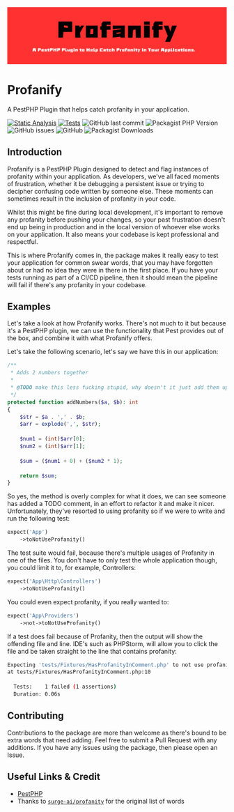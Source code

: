 <img src="art/banner.png">

# Profanify
A PestPHP Plugin that helps catch profanity in your application.

[![Static Analysis](https://github.com/JonPurvis/profanify/actions/workflows/static.yml/badge.svg)](https://github.com/JonPurvis/lawman/actions/workflows/static.yml)
[![Tests](https://github.com/JonPurvis/profanify/actions/workflows/tests.yml/badge.svg)](https://github.com/JonPurvis/lawman/actions/workflows/tests.yml)
![GitHub last commit](https://img.shields.io/github/last-commit/jonpurvis/profanify)
![Packagist PHP Version](https://img.shields.io/packagist/dependency-v/jonpurvis/profanify/php)
![GitHub issues](https://img.shields.io/github/issues/jonpurvis/profanify)
![GitHub](https://img.shields.io/github/license/jonpurvis/profanify)
![Packagist Downloads](https://img.shields.io/packagist/dt/jonpurvis/profanify)

## Introduction
Profanify is a PestPHP Plugin designed to detect and flag instances of profanity within your application. As developers, 
we've all faced moments of frustration, whether it be debugging a persistent issue or trying to decipher confusing code 
written by someone else. These moments can sometimes result in the inclusion of profanity in your code.

Whilst this might be fine during local development, it's important to remove any profanity before pushing 
your changes, so your past frustration doesn't end up being in production and in the local version of whoever else 
works on your application. It also means your codebase is kept professional and respectful. 

This is where Profanify comes in, the package makes it really easy to test your application for common swear words, that
you may have forgotten about or had no idea they were in there in the first place. If you have your tests running as
part of a CI/CD pipeline, then it should mean the pipeline will fail if there's any profanity in your codebase. 

## Examples

Let's take a look at how Profanify works. There's not much to it but because it's a PestPHP plugin, we can use the
functionality that Pest provides out of the box, and combine it with what Profanify offers.

Let's take the following scenario, let's say we have this in our application:

```php
/**
 * Adds 2 numbers together
 * 
 * @TODO make this less fucking stupid, why doesn't it just add them up?!? Absolute shit 
 */
protected function addNumbers($a, $b): int
{
    $str = $a . ',' . $b;
    $arr = explode(',', $str);
    
    $num1 = (int)$arr[0];
    $num2 = (int)$arr[1];
    
    $sum = ($num1 + 0) + ($num2 * 1);
    
    return $sum;
}
```

So yes, the method is overly complex for what it does, we can see someone has added a TODO comment, in an effort
to refactor it and make it nicer. Unfortunately, they've resorted to using profanity so if we were to write and run the
following test:

```php
expect('App')
    ->toNotUseProfanity()
```

The test suite would fail, because there's multiple usages of Profanity in one of the files. You don't have to only
test the whole application though, you could limit it to, for example, Controllers:

```php
expect('App\Http\Controllers')
    ->toNotUseProfanity()
```

You could even expect profanity, if you really wanted to:
```php
expect('App\Providers')
    ->not->toNotUseProfanity()
```

If a test does fail because of Profanity, then the output will show the offending file and line. IDE's such as PHPStorm,
will allow you to click the file and be taken straight to the line that contains profanity:

```bash
Expecting 'tests/Fixtures/HasProfanityInComment.php' to not use profanity.
at tests/Fixtures/HasProfanityInComment.php:10

  Tests:    1 failed (1 assertions)
  Duration: 0.06s
```

## Contributing
Contributions to the package are more than welcome as there's bound to be extra words that need adding. Feel free to 
submit a Pull Request with any additions. If you have any issues using the package, then please open an Issue. 

## Useful Links & Credit
- [PestPHP](https://pestphp.com/)
- Thanks to [`surge-ai/profanity`](https://github.com/surge-ai/profanity) for the original list of words 
